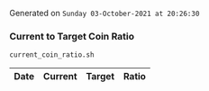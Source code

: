 Generated on `Sunday 03-October-2021 at 20:26:30`

### Current to Target Coin Ratio
`current_coin_ratio.sh`

Date|Current|Target|Ratio
---|---|---|---
